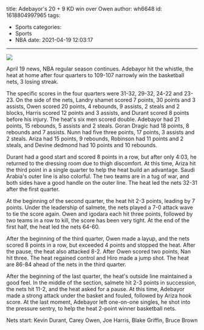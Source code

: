 title: Adebayor's 20 + 9 KD win over Owen
author: wh6648
id: 1618804997965
tags: 
- Sports
categories: 
- Sports
- NBA
date: 2021-04-19 12:03:17
---
![](https://p2.itc.cn/q_70/images01/20210419/098f5ec3a9034b48940938fa2e7d909f.jpeg)


April 19 news, NBA regular season continues. Adebayor hit the whistle, the heat at home after four quarters to 109-107 narrowly win the basketball nets, 3 losing streak.

The specific scores in the four quarters were 31-32, 29-32, 24-22 and 23-23. On the side of the nets, Landry shamet scored 7 points, 30 points and 3 assists, Owen scored 20 points, 4 rebounds, 9 assists, 2 steals and 2 blocks, Harris scored 12 points and 3 assists, and Durant scored 8 points before his injury. The heat's six men scored double. Adebayor had 21 points, 15 rebounds, 5 assists and 2 steals. Goran Dragic had 18 points, 8 rebounds and 7 assists. Nunn had five three points, 17 points, 3 assists and 2 steals. Ariza had 15 points, 9 rebounds, Robinson had 11 points and 2 steals, and Devine dedmond had 10 points and 10 rebounds.

Durant had a good start and scored 8 points in a row, but after only 4:03, he returned to the dressing room due to thigh discomfort. At this time, Ariza hit the third point in a single quarter to help the heat build an advantage. Saudi Arabia's outer line is also colorful. The two teams are in a tug of war, and both sides have a good handle on the outer line. The heat led the nets 32-31 after the first quarter.

At the beginning of the second quarter, the heat hit 2-3 points, leading by 7 points. Under the leadership of salmete, the nets played a 7-0 attack wave to tie the score again. Owen and igodara each hit three points, followed by two teams in a row to kill, the score has been very tight. At the end of the first half, the heat led the nets 64-60.

After the beginning of the third quarter, Owen made a layup, and the nets scored 8 points in a row, but exceeded 4 points and stopped the heat. After the pause, the heat also attacked 8-2. After Owen scored two points, Nan hit three. The heat regained control and Hiro made a jump shot. The heat are 86-84 ahead of the nets in the third quarter.

After the beginning of the last quarter, the heat's outside line maintained a good feel. In the middle of the section, salmete hit 2-3 points in succession, the nets hit 11-2, and the heat asked for a pause. At this time, Adebayor made a strong attack under the basket and fouled, followed by Ariza hook score. At the last moment, Adebayor left one-on-one singles, he shot into the pressure sentry, to help the heat 2-point winner basketball nets.

Nets start: Kevin Durant, Carey Owen, Joe Harris, Blake Griffin, Bruce Brown

